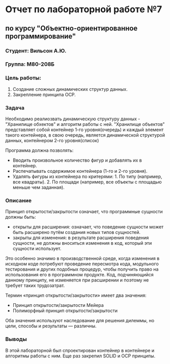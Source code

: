 # Отчет по лабораторной работе №7
## по курсу "Объектно-ориентированное программирование"

### Студент: Вильсон А.Ю.
### Группа: М80-208Б

### Цель работы:
1. Создание сложных динамических структур данных.
2. Закрепление принципа ОСР. 

### Задача

Необходимо реалиозвать динамическую структуру данных - "Хранилище обхектов" и алгоритм работы с ней. "Хранилище объектов" представляет собой контейнер 1-го уровня(очередь) и каждый элемент такого контейнера, в свою очередь, является динамической структурой данных, контейнером 2-го уровня(список) 

Программа должна позволять: 
* Вводить произвольное количество фигур и добавлять их в контейнер.
* Распечатывать содержимое контейнера (1-го и 2-го уровня).
* Удалять фигуры из контейнера по критерями:
        1. По типу (например, все квадраты).
        2. По площади (например, все объекты с площадью меньше чем заданная).

### Описание

Принцип открытости/закрытости означает, что программные сущности должны быть:
* открыты для расширения: означает, что поведение сущности может быть расширено путём создания новых типов сущностей.
* закрыты для изменения: в результате расширения поведения сущности, не должны вноситься изменения в код, который эти сущности использует.

Это особенно значимо в производственной среде, когда изменения в исходном коде потребуют проведение пересмотра кода, модульного тестирования и других подобных процедур, чтобы получить право на использования его в программном продукте. Код, подчиняющийся данному принципу, не изменяется при расширении и поэтому не требует таких трудозатрат.

Термин «принцип открытости/закрытости» имеет два значения:
* Принцип открытости/закрытости Мейера
* Полиморфный принцип открытости/закрытости

Оба значения используют наследование для решения дилеммы, но цели, способы и результаты — различны.

### Выводы

В этой лабораторной был спроектирован контейнер в контейнере и алгоритмы работы с ним. Еще раз закрепил SOLID и OCP принципы.
